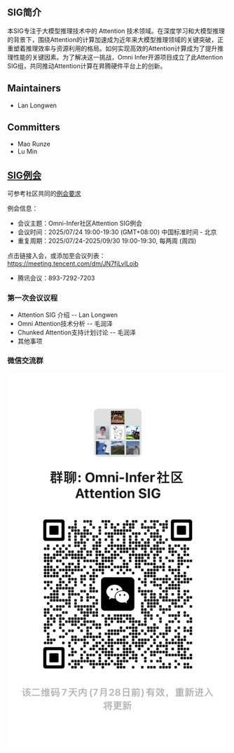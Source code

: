 ## SIG简介

本SIG专注于大模型推理技术中的 Attention 技术领域。在深度学习和大模型推理的背景下，围绕Attention的计算加速成为近年来大模型推理领域的关键突破，正重塑着推理效率与资源利用的格局。如何实现高效的Attention计算成为了提升推理性能的关键因素。为了解决这一挑战，Omni Infer开源项目成立了此Attention SIG组，共同推动Attention计算在昇腾硬件平台上的创新。

## Maintainers

* Lan Longwen

## Committers

* Mao Runze
* Lu Min

## [SIG例会](meetings/sig-pd-seperation/)

可参考社区共同的[例会要求](meetings/sig-meetings-requirement.md)

例会信息：

* 会议主题：Omni-Infer社区Attention SIG例会 
* 会议时间：2025/07/24 19:00-19:30 (GMT+08:00) 中国标准时间 - 北京 
* 重复周期：2025/07/24-2025/09/30 19:00-19:30, 每两周 (周四)

点击链接入会，或添加至会议列表： https://meeting.tencent.com/dm/JN7fjLvlLoib 
* 腾讯会议：893-7292-7203

### 第一次会议议程

* Attention SIG 介绍 -- Lan Longwen
* Omni Attention技术分析 -- 毛润泽
* Chunked Attention支持计划讨论 -- 毛润泽
* 其他事项


### 微信交流群
![输入图片说明](figures/attention-sig.jpg)
